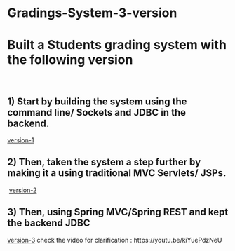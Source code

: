 # Gradings-System-3-version
<h1>Built a Students grading system with the following version</h1>
 
<h2>1) Start by building the system using the command line/ Sockets and JDBC in the backend.</h2>
<a href="https://github.com/abood3ajawi/Gradings-System-3-version/tree/main/socket-Students%20grading%20system">version-1<a>
 
<h2>2) Then, taken the system a step further by making it a using traditional MVC Servlets/ JSPs.</h2>
 <a href="https://github.com/abood3ajawi/Gradings-System-3-version/tree/main/servlet%20jsp-sudents%20grading%20system/webapplication2">version-2<a>
<h2>3) Then,  using Spring MVC/Spring REST and kept the backend JDBC</h2>
<a href="https://github.com/abood3ajawi/Gradings-System-3-version/tree/main/spring%20-%20sudents%20grading%20system">version-3<a>
check the video for clarification : 
https://youtu.be/kiYuePdzNeU
